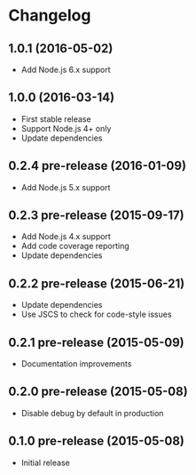 
# Changelog

## 1.0.1 (2016-05-02)

  * Add Node.js 6.x support

## 1.0.0 (2016-03-14)

  * First stable release
  * Support Node.js 4+ only
  * Update dependencies

## 0.2.4 pre-release (2016-01-09)

  * Add Node.js 5.x support

## 0.2.3 pre-release (2015-09-17)

  * Add Node.js 4.x support
  * Add code coverage reporting
  * Update dependencies

## 0.2.2 pre-release (2015-06-21)

  * Update dependencies
  * Use JSCS to check for code-style issues

## 0.2.1 pre-release (2015-05-09)

  * Documentation improvements

## 0.2.0 pre-release (2015-05-08)

  * Disable debug by default in production

## 0.1.0 pre-release (2015-05-08)

  * Initial release
